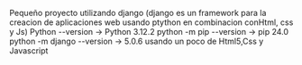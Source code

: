 Pequeño proyecto utilizando django 
(django es un framework para la creacion de aplicaciones web usando ptython 
 en combinacion conHtml, css y Js) 
Python --version -> Python 3.12.2
python -m pip --version -> pip 24.0
python -m django --version  -> 5.0.6
usando un poco de Html5,Css y Javascript
